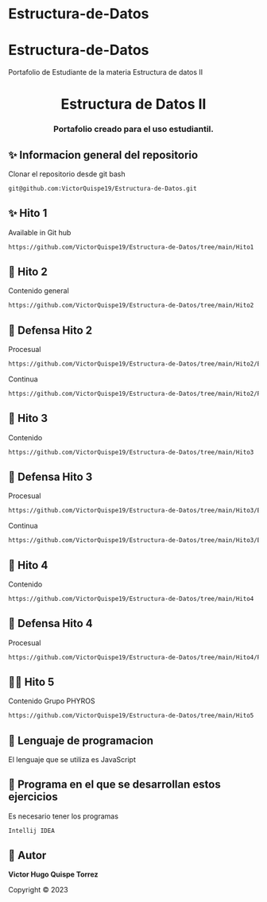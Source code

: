 # Estructura-de-Datos
# Estructura-de-Datos
Portafolio de Estudiante de la materia Estructura de datos II
<h1 align="center">Estructura de Datos II</h1>
<h3 align="center">Portafolio creado para el uso estudiantil.</h3>

## ✨ Informacion general del repositorio

Clonar el repositorio desde git bash
```sh
git@github.com:VictorQuispe19/Estructura-de-Datos.git
```
## ✨ Hito 1

Available in Git hub

```sh
https://github.com/VictorQuispe19/Estructura-de-Datos/tree/main/Hito1
```

## 🚀 Hito 2

Contenido general

```sh
https://github.com/VictorQuispe19/Estructura-de-Datos/tree/main/Hito2
```
## 🚀 Defensa Hito 2
Procesual
```sh
https://github.com/VictorQuispe19/Estructura-de-Datos/tree/main/Hito2/Ev.%20Procesual
```
Continua
```sh
https://github.com/VictorQuispe19/Estructura-de-Datos/tree/main/Hito2/Procesual/H2Defensa
```
## 📖 Hito 3

Contenido

```sh
https://github.com/VictorQuispe19/Estructura-de-Datos/tree/main/Hito3
```
## 🚀 Defensa Hito 3
Procesual
```sh
https://github.com/VictorQuispe19/Estructura-de-Datos/tree/main/Hito3/EV.PROCESUAL
```
Continua
```sh
https://github.com/VictorQuispe19/Estructura-de-Datos/tree/main/Hito3/EV%20CONTINUA/Defensa_Pilas_Hito3
```
## 📖 Hito 4

Contenido

```sh
https://github.com/VictorQuispe19/Estructura-de-Datos/tree/main/Hito4
```
## 🚀 Defensa Hito 4
Procesual
```sh
https://github.com/VictorQuispe19/Estructura-de-Datos/tree/main/Hito4/Procesual
```
## 📖🚀 Hito 5

Contenido Grupo PHYROS

```sh
https://github.com/VictorQuispe19/Estructura-de-Datos/tree/main/Hito5
```
## 📖 Lenguaje de programacion

El lenguaje que se utiliza es JavaScript

## 📖 Programa en el que se desarrollan estos ejercicios

Es necesario tener los programas 

```sh
Intellij IDEA
```

## 👤 Autor

**Victor Hugo Quispe Torrez**

Copyright © 2023 
